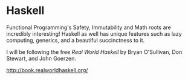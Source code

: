 # Haskell

Functional Programming's Safety, Immutability and Math roots are incredibly
interesting! Haskell as well has unique features such as lazy computing,
generics, and a beautiful succinctness to it.

I will be following the free *Real World Haskell* by Bryan O'Sullivan, Don
Stewart, and John Goerzen.

<http://book.realworldhaskell.org/>
